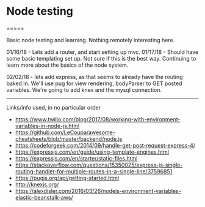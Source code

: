 # Node testing
=====

Basic node testing and learning. Nothing remotely interesting here.

01/16/18 - Lets add a router, and start setting up mvc.
01/17/18 - Should have some basic templating set up. Not sure if this is the best way. Continuing to learn more about the basics of the node system.

02/02/18 - lets add express, as that seems to already have the routing baked in. We'll use pug for view rendering, bodyParser to GET posted variables. We're going to add knex and the mysql connection.

----
Links/info used, in no particular order
* https://www.twilio.com/blog/2017/08/working-with-environment-variables-in-node-js.html
* https://github.com/LeCoupa/awesome-cheatsheets/blob/master/backend/node.js
* https://codeforgeek.com/2014/09/handle-get-post-request-express-4/
* https://expressjs.com/en/guide/using-template-engines.html
* https://expressjs.com/en/starter/static-files.html
* https://stackoverflow.com/questions/15350025/express-js-single-routing-handler-for-multiple-routes-in-a-single-line/37596851
* https://pugjs.org/api/getting-started.html
* http://knexjs.org/
* https://alexdisler.com/2016/03/26/nodejs-environment-variables-elastic-beanstalk-aws/
